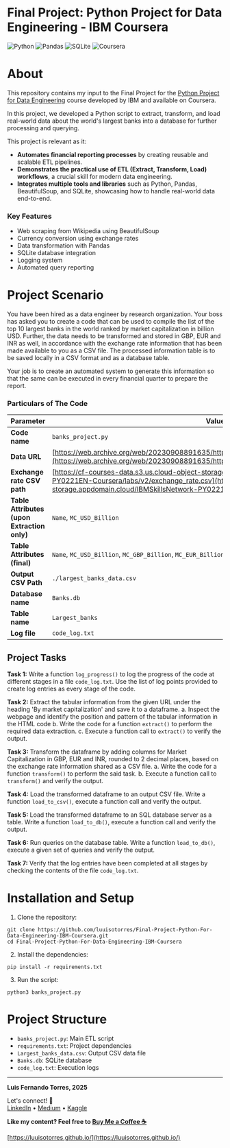 # Final Project: Python Project for Data Engineering - IBM Coursera


![Python](https://img.shields.io/badge/python-3670A0?style=for-the-badge&logo=python&logoColor=ffdd54) ![Pandas](https://img.shields.io/badge/pandas-%23150458.svg?style=for-the-badge&logo=pandas&logoColor=white) ![SQLite](https://img.shields.io/badge/sqlite-%2307405e.svg?style=for-the-badge&logo=sqlite&logoColor=white) ![Coursera](https://img.shields.io/badge/Coursera-%230056D2.svg?style=for-the-badge&logo=Coursera&logoColor=white)


# About 

This repository contains my input to the Final Project for the <a href="https://www.coursera.org/learn/python-project-for-data-engineering">Python Project for Data Engineering</a> course developed by IBM and available on Coursera. 

In this project, we developed a Python script to extract, transform, and load real-world data about the world's largest banks into a database for further processing and querying.

This project is relevant as it:
- **Automates financial reporting processes** by creating reusable and scalable ETL pipelines.
- **Demonstrates the practical use of ETL (Extract, Transform, Load) workflows**, a crucial skill for modern data engineering.
- **Integrates multiple tools and libraries** such as Python, Pandas, BeautifulSoup, and SQLite, showcasing how to handle real-world data end-to-end.

### Key Features
- Web scraping from Wikipedia using BeautifulSoup
- Currency conversion using exchange rates
- Data transformation with Pandas
- SQLite database integration
- Logging system
- Automated query reporting


# Project Scenario

You have been hired as a data engineer by research organization. Your boss has asked you to create a code that can be used to compile the list of the top 10 largest banks in the world ranked by market capitalization in billion USD. Further, the data needs to be transformed and stored in GBP, EUR and INR as well, in accordance with the exchange rate information that has been made available to you as a CSV file. The processed information table is to be saved locally in a CSV format and as a database table.

Your job is to create an automated system to generate this information so that the same can be executed in every financial quarter to prepare the report.

### Particulars of The Code

| Parameter                          | Value                                                                                                    |
|------------------------------------|----------------------------------------------------------------------------------------------------------|
| **Code name**                      | `banks_project.py`                                                                                      |
| **Data URL**                       | [https://web.archive.org/web/20230908891635/https://en.wikipedia.org/wiki/List_of_largest_banks](https://web.archive.org/web/20230908891635/https://en.wikipedia.org/wiki/List_of_largest_banks) |
| **Exchange rate CSV path**         | [https://cf-courses-data.s3.us.cloud-object-storage.appdomain.cloud/IBMSkillsNetwork-PY0221EN-Coursera/labs/v2/exchange_rate.csv](https://cf-courses-data.s3.us.cloud-object-storage.appdomain.cloud/IBMSkillsNetwork-PY0221EN-Coursera/labs/v2/exchange_rate.csv) |
| **Table Attributes (upon Extraction only)** | `Name`, `MC_USD_Billion`                                                                                 |
| **Table Attributes (final)**       | `Name`, `MC_USD_Billion`, `MC_GBP_Billion`, `MC_EUR_Billion`, `MC_INR_Billion`                           |
| **Output CSV Path**                | `./largest_banks_data.csv`                                                                               |
| **Database name**                  | `Banks.db`                                                                                              |
| **Table name**                     | `Largest_banks`                                                                                         |
| **Log file**                       | `code_log.txt`                                                                                          |

## Project Tasks

**Task 1:**
Write a function `log_progress()` to log the progress of the code at different stages in a file `code_log.txt`. Use the list of log points provided to create log entries as every stage of the code.

**Task 2:**
Extract the tabular information from the given URL under the heading 'By market capitalization' and save it to a dataframe.
a. Inspect the webpage and identify the position and pattern of the tabular information in the HTML code
b. Write the code for a function `extract()` to perform the required data extraction.
c. Execute a function call to `extract()` to verify the output.

**Task 3:**
Transform the dataframe by adding columns for Market Capitalization in GBP, EUR and INR, rounded to 2 decimal places, based on the exchange rate information shared as a CSV file.
a. Write the code for a function `transform()` to perform the said task.
b. Execute a function call to `transform()` and verify the output.

**Task 4:**
Load the transformed dataframe to an output CSV file. Write a function `load_to_csv()`, execute a function call and verify the output.

**Task 5:**
Load the transformed dataframe to an SQL database server as a table. Write a function `load_to_db()`, execute a function call and verify the output.

**Task 6:**
Run queries on the database table. Write a function `load_to_db()`, execute a given set of queries and verify the output.

**Task 7:**
Verify that the log entries have been completed at all stages by checking the contents of the file `code_log.txt`.


# Installation and Setup

1. Clone the repository:
```
git clone https://github.com/luuisotorres/Final-Project-Python-For-Data-Engineering-IBM-Coursera.git
cd Final-Project-Python-For-Data-Engineering-IBM-Coursera
```

2. Install the dependencies:
```
pip install -r requirements.txt
```

3. Run the script:
```
python3 banks_project.py
```


# Project Structure
- `banks_project.py`: Main ETL script
- `requirements.txt`: Project dependencies
- `Largest_banks_data.csv`: Output CSV data file
- `Banks.db`: SQLite database
- `code_log.txt`: Execution logs

---
**Luis Fernando Torres, 2025**

Let's connect! 🔗  
[LinkedIn](https://www.linkedin.com/in/luuisotorres/) • [Medium](https://medium.com/@luuisotorres) • [Kaggle](https://www.kaggle.com/lusfernandotorres/code)  

**Like my content? Feel free to [Buy Me a Coffee ☕](https://www.buymeacoffee.com/luuisotorres)**  

[https://luuisotorres.github.io/](https://luuisotorres.github.io/)
